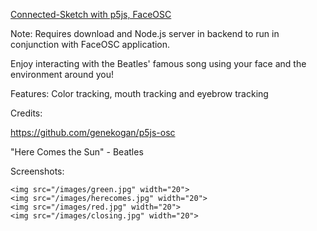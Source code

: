 <u>Connected-Sketch with p5js, FaceOSC</u>

Note: Requires download and Node.js server in backend to run in conjunction with FaceOSC application.



Enjoy interacting with the Beatles' famous song using your face and the environment around you!

Features: Color tracking, mouth tracking and eyebrow tracking



Credits:

https://github.com/genekogan/p5js-osc

"Here Comes the Sun" - Beatles



Screenshots:

```
<img src="/images/green.jpg" width="20">
<img src="/images/herecomes.jpg" width="20">
<img src="/images/red.jpg" width="20">
<img src="/images/closing.jpg" width="20">

```

